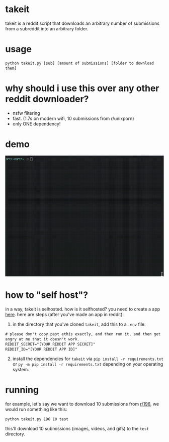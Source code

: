 # takeit
takeit is a reddit script that downloads an arbitrary number of submissions from a subreddit into an arbitrary folder.

# usage
```
python takeit.py [sub] [amount of submissions] [folder to download them]
```

# why should i use this over any other reddit downloader?

- nsfw filtering
- fast. (1.7s on modern wifi, 10 submissions from r/unixporn)
- only ONE dependency!

# demo
![demo](./demo.gif)

# how to "self host"?

in a way, takeit is selhosted. how is it selfhosted? you need to create a app [here](https://www.reddit.com/prefs/apps). here are steps (after you've made an app in reddit):
1. in the directory that you've cloned `takeit`, add this to a `.env` file:
```env
# please don't copy past ethis exactly, and then run it, and then get angry at me that it doesn't work.
REDDIT_SECRET="[YOUR REDDIT APP SECRET]"
REDDIT_ID="[YOUR REDDIT APP ID]"
```
2. install the dependencies for `takeit` via `pip install -r requirements.txt` or `py -m pip install -r requirements.txt` depending on your operating system.

# running

for example, let's say we want to download 10 submissions from [r/196](https://www.reddit.com/r/196), we would run something like this:
```
python takeit.py 196 10 test
```
this'll download 10 submissions (images, videos, and gifs) to the `test` directory.
